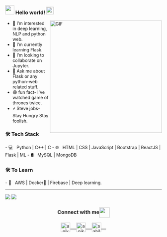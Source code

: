 ### <img src="https://github.com/rajput2107/rajput2107/blob/master/Assets/Hi.gif" width="29px"> Hello world!&nbsp;<img src="https://github.com/rajput2107/rajput2107/blob/master/Assets/Earth.gif" width="24px">
<img align="right" alt="GIF" src="https://github.com/Spidy20/spidy20/blob/main/demo.gif" width="360"/>




- 👀 I’m interested in deep learning, NLP and python web. 
- 🌱 I’m currently learning Flask.
- 💞️ I’m looking to collaborate on Jupyter.
- 💬 Ask me about Flask or any python-web related stuff.      
- 😄 fun fact- I've watched game of thrones twice.
- ⚡ Steve jobs- Stay Hungry Stay foolish.
<h3>🛠 Tech Stack</h3>
- 💻 &nbsp; Python | C++ | C 
- 🌐 &nbsp; HTML | CSS | JavaScript | Bootstrap | ReactJS | Flask | ML
- 🛢 &nbsp; MySQL | MongoDB
<h3>🛠 To Learn</h3>
- 🔧 &nbsp; AWS | Docker🐳 | Firebase | Deep learning.
<hr>
<img src="https://github-readme-stats.vercel.app/api/top-langs/?username=sahilkulkarni08&show_icons=true">
<img src="https://github-readme-stats.vercel.app/api?username=SahilKulkarni08&show_icons=true&count_private=true)](https://github.com/anandmainali">
<!---
SahilKulkarni08/SahilKulkarni08 is a ✨ special ✨ repository because its `README.md` (this file) appears on your GitHub profile.
You can click the Preview link to take a look at your changes.
--->
<br>
<div align="center">
  <h3 align="center">Connect with me<img align="center" src="https://github.com/rajput2107/rajput2107/blob/master/Assets/Handshake.gif" height="33px" /></h3> 
</div>
<p align="center">
 <a href="https://linkedin.com/in/aniket-katare-b55661224/" target="blank">
  <img align="center" alt="aniket's LinkedIn" width="30px" src="https://www.vectorlogo.zone/logos/linkedin/linkedin-icon.svg" /> &nbsp; &nbsp;
 </a>
 <a href="https://www.instagram.com/aniketkatare22/" target="blank">
  <img align="center" alt="aniket's Instagram" width="30px" src="https://www.vectorlogo.zone/logos/instagram/instagram-icon.svg" /> &nbsp; &nbsp;
 </a>
 <a href="https://twitter.com/SahilKu63818007" target="blank">
  <img align="center" alt="sahil's Twitter" width="30px" src="https://www.vectorlogo.zone/logos/twitter/twitter-official.svg" /> &nbsp; &nbsp;
 </a>
 
  <br/>
  <br/>
<br>
